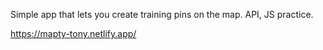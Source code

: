 Simple app that lets you create training pins on the map. API, JS practice.

https://mapty-tony.netlify.app/
